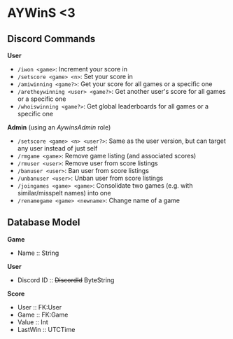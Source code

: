 # AYWinS <3

## Discord Commands

**User**
- `/iwon <game>`: Increment your score in <game>
- `/setscore <game> <n>`: Set your score in <game>
- `/amiwinning <game?>`: Get your score for all games or a specific one
- `/aretheywinning <user> <game?>`: Get another user's score for all games or a specific one
- `/whoiswinning <game?>`: Get global leaderboards for all games or a specific one

**Admin** (using an *AywinsAdmin* role)
- `/setscore <game> <n> <user?>`: Same as the user version, but can target any user instead of just self
- `/rmgame <game>`: Remove game listing (and associated scores)
- `/rmuser <user>`: Remove user from score listings
- `/banuser <user>`: Ban user from score listings
- `/unbanuser <user>`: Unban user from score listings
- `/joingames <game> <game>`: Consolidate two games (e.g. with similar/misspelt names) into one
- `/renamegame <game> <newname>`: Change name of a game

## Database Model

**Game**
- Name :: String

**User**
- Discord ID :: ~~DiscordId~~ ByteString

**Score**
- User :: FK:User
- Game :: FK:Game
- Value :: Int
- LastWin :: UTCTime
